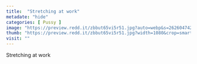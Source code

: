 ```yaml
---
title:  "Stretching at work"
metadate: "hide"
categories: [ Pussy ]
image: "https://preview.redd.it/zbbut65vi5r51.jpg?auto=webp&s=262604742f1422f193e0716b0c96eaa8727da32b"
thumb: "https://preview.redd.it/zbbut65vi5r51.jpg?width=1080&crop=smart&auto=webp&s=8ba14aec4c3c67325eedf7db613dca38e5040273"
visit: ""
---
```

Stretching at work
